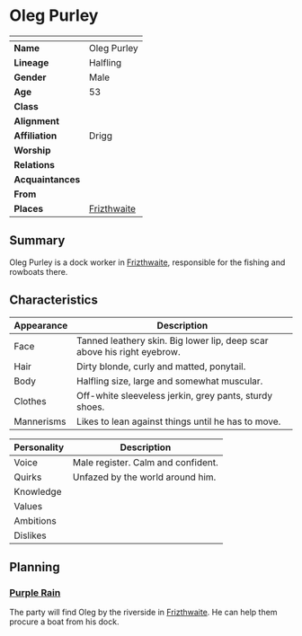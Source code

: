 # Oleg Purley

| []() | |
| --- | --- |
| **Name** | Oleg Purley |
| **Lineage** | Halfling |
| **Gender** | Male |
| **Age** | 53 |
| **Class** | |
| **Alignment** | |
| **Affiliation** | Drigg |
| **Worship** | |
| **Relations** | |
| **Acquaintances** | |
| **From** | |
| **Places** | [Frizthwaite](../places/villages/frizthwaite.md) |

## Summary

Oleg Purley is a dock worker in [Frizthwaite](../places/villages/frizthwaite.md), responsible for the fishing and rowboats there.

## Characteristics

| Appearance | Description |
| --- | --- |
| Face | Tanned leathery skin. Big lower lip, deep scar above his right eyebrow. |
| Hair | Dirty blonde, curly and matted, ponytail. |
| Body | Halfling size, large and somewhat muscular. |
| Clothes | Off-white sleeveless jerkin, grey pants, sturdy shoes. |
| Mannerisms | Likes to lean against things until he has to move. |

| Personality | Description |
| --- | --- |
| Voice | Male register. Calm and confident. |
| Quirks | Unfazed by the world around him. |
| Knowledge | |
| Values | |
| Ambitions | |
| Dislikes | |

## Planning

### [Purple Rain](../campaigns/C1-purple-rain.md)

The party will find Oleg by the riverside in [Frizthwaite](../places/villages/frizthwaite.md). He can help them procure a boat from his dock.

